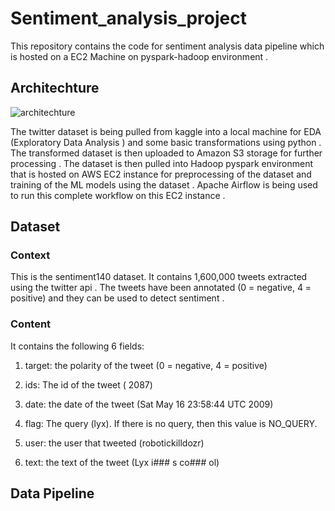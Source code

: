 # Sentiment_analysis_project
This repository contains the code for sentiment analysis data pipeline which is hosted on a EC2 Machine on pyspark-hadoop environment .

## Architechture

![architechture](https://github.com/Tajbar-789/Sentiment_analysis_project/assets/54442879/1346b2b4-1c61-4475-af1d-cd69a8afb953)

The twitter dataset is being pulled from kaggle into a local machine for EDA (Exploratory Data Analysis ) and some basic transformations using python . The transformed dataset is then uploaded to Amazon S3 storage for further processing . The dataset is then pulled into Hadoop pyspark environment that is hosted on AWS EC2 instance for preprocessing of the dataset and training of the ML models using the dataset . Apache Airflow is being used to run this complete workflow on this EC2 instance .

## Dataset
### Context
This is the sentiment140 dataset. It contains 1,600,000 tweets extracted using the twitter api . The tweets have been annotated (0 = negative, 4 = positive) and they can be used to detect sentiment .

### Content
It contains the following 6 fields:

1. target: the polarity of the tweet (0 = negative,  4 = positive)

2. ids: The id of the tweet ( 2087)

3. date: the date of the tweet (Sat May 16 23:58:44 UTC 2009)

4. flag: The query (lyx). If there is no query, then this value is NO_QUERY.

5. user: the user that tweeted (robotickilldozr)

6. text: the text of the tweet (Lyx i### s co### ol)

## Data Pipeline
